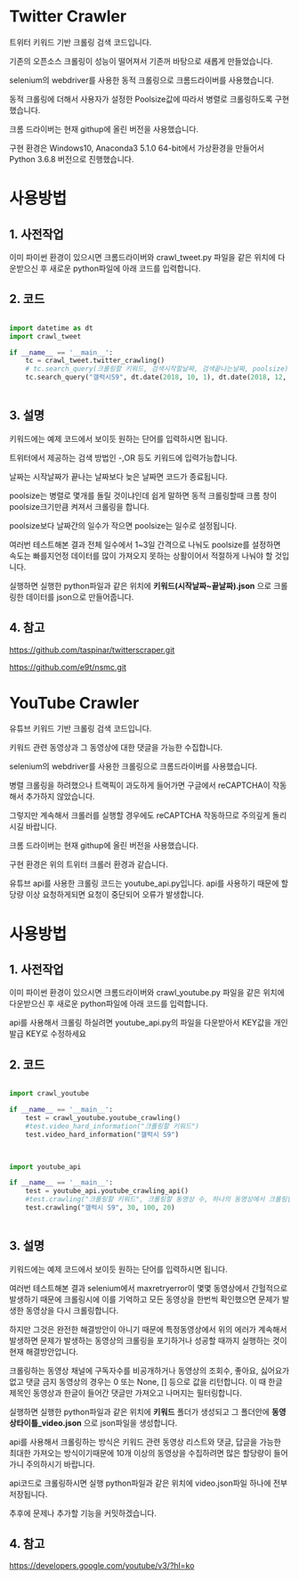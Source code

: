 # Twitter Crawler

트위터 키워드 기반 크롤링 검색 코드입니다.

기존의 오픈소스 크롤링이 성능이 떨어져서 기존꺼 바탕으로 새롭게 만들었습니다.

selenium의 webdriver를 사용한 동적 크롤링으로 크롬드라이버를 사용했습니다.

동적 크롤링에 더해서 사용자가 설정한 Poolsize값에 따라서 병렬로 크롤링하도록 구현했습니다.

크롬 드라이버는 현재 githup에 올린 버전을 사용했습니다.

구현 환경은 Windows10, Anaconda3 5.1.0 64-bit에서 가상환경을 만들어서 Python 3.6.8 버전으로 진행했습니다.

# 사용방법

## 1. 사전작업

이미 파이썬 환경이 있으시면 크롬드라이버와 crawl_tweet.py 파일을 같은 위치에 다운받으신 후 새로운 python파일에 아래 코드를 입력합니다.

## 2. 코드

```python

import datetime as dt
import crawl_tweet

if __name__ == '__main__':
    tc = crawl_tweet.twitter_crawling()
    # tc.search_query(크롤링할 키워드, 검색시작할날짜, 검색끝나는날짜, poolsize)
    tc.search_query("갤럭시S9", dt.date(2018, 10, 1), dt.date(2018, 12, 31), 3)
    
```

## 3. 설명

키워드에는 예제 코드에서 보이듯 원하는 단어를 입력하시면 됩니다.

트위터에서 제공하는 검색 방법인 -,OR 등도 키워드에 입력가능합니다.

날짜는 시작날짜가 끝나는 날짜보다 늦은 날짜면 코드가 종료됩니다.

poolsize는 병렬로 몇개를 돌릴 것이냐인데 쉽게 말하면 동적 크롤링할때 크롬 창이 poolsize크기만큼 켜져서 크롤링을 합니다.

poolsize보다 날짜간의 일수가 작으면 poolsize는 일수로 설정됩니다.

여러번 테스트해본 결과 전체 일수에서 1~3일 간격으로 나눠도 poolsize를 설정하면 속도는 빠를지언정 데이터를 많이 가져오지 못하는 상활이어서 적절하게 나눠야 할 것입니다.

실행하면 실행한 python파일과 같은 위치에 **키워드(시작날짜~끝날짜).json** 으로 크롤링한 데이터를 json으로 만들어줍니다.


## 4. 참고

https://github.com/taspinar/twitterscraper.git

https://github.com/e9t/nsmc.git






# YouTube Crawler

유튜브 키워드 기반 크롤링 검색 코드입니다.

키워드 관련 동영상과 그 동영상에 대한 댓글을 가능한 수집합니다.

selenium의 webdriver를 사용한 크롤링으로 크롬드라이버를 사용했습니다.

병렬 크롤링을 하려했으나 트랙픽이 과도하게 들어가면 구글에서 reCAPTCHA이 작동해서 추가하지 않았습니다.

그렇지만 계속해서 크롤러를 실행할 경우에도 reCAPTCHA 작동하므로 주의깊게 돌리시길 바랍니다.

크롬 드라이버는 현재 githup에 올린 버전을 사용했습니다.

구현 환경은 위의 트위터 크롤러 환경과 같습니다.

유튜브 api를 사용한 크롤링 코드는 youtube_api.py입니다. api를 사용하기 때문에 할당량 이상 요청하게되면 요청이 중단되어 오류가 발생합니다.

# 사용방법

## 1. 사전작업

이미 파이썬 환경이 있으시면 크롬드라이버와 crawl_youtube.py 파일을 같은 위치에 다운받으신 후 새로운 python파일에 아래 코드를 입력합니다.

api를 사용해서 크롤링 하실려면 youtube_api.py의 파일을 다운받아서 KEY값을 개인 발급 KEY로 수정하세요

## 2. 코드

```python

import crawl_youtube

if __name__ == '__main__':
    test = crawl_youtube.youtube_crawling()
    #test.video_hard_information("크롤링할 키워드")
    test.video_hard_information("갤럭시 S9")
    
```

```python

import youtube_api

if __name__ == '__main__':
    test = youtube_api.youtube_crawling_api()
    #test.crawling("크롤링할 키워드", 크롤링할 동영상 수, 하나의 동영상에서 크롤링할 댓글의 최대 개수, 하나의 댓글에서 크롤링할 답글의 최대수)
    test.crawling("갤럭시 S9", 30, 100, 20)
    
```

## 3. 설명

키워드에는 예제 코드에서 보이듯 원하는 단어를 입력하시면 됩니다.

여러번 테스트해본 결과 selenium에서 maxretryerror이 몇몇 동영상에서 간헐적으로 발생하기 때문에 크롤링시에 이를 기억하고 모든 동영상을 한번씩 확인했으면 문제가 발생한 동영상을 다시 크롤링합니다.

하지만 그것은 완전한 해결방안이 아니기 때문에 특정동영상에서 위의 에러가 계속해서 발생하면 문제가 발생하는 동영상의 크롤링을 포기하거나 성공할 때까지 실행하는 것이 현재 해결방안압니다.

크롤링하는 동영상 채널에 구독자수를 비공개하거나 동영상의 조회수, 좋아요, 싫어요가 없고 댓글 금지 동영상의 경우는 0 또는 None, [] 등으로 값을 리턴합니다. 이 때 한글 제목인 동영상과 한글이 들어간 댓글만 가져오고 나머지는 필터링합니다.

실행하면 실행한 python파일과 같은 위치에 **키워드** 폴더가 생성되고 그 폴더안에 **동영상타이틀_video.json** 으로 json파일을 생성합니다.

api를 사용해서 크롤링하는 방식은 키워드 관련 동영상 리스트와 댓글, 답글을 가능한 최대한 가져오는 방식이기때문에 10개 이상의 동영상을 수집하려면 많은 할당량이 들어가니 주의하시기 바랍니다.

api코드로 크롤링하시면 실행 python파일과 같은 위치에 video.json파일 하나에 전부 저장됩니다.

추후에 문제나 추가할 기능을 커밋하겠습니다.

## 4. 참고

https://developers.google.com/youtube/v3/?hl=ko
